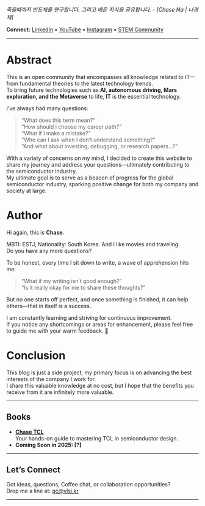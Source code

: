 <!-- Header -->
*죽을때까지 반도체를 연구합니다. 그리고 배운 지식을 공유합니다. - [Chase Na | 나경채]*

**Connect:** [LinkedIn](https://www.linkedin.com/in/vlsikr/) • [YouTube](https://www.youtube.com/@vlsikr) • [Instagram](https://www.instagram.com/vlsiwiki) • [STEM Community](https://cafe.naver.com/damnang2)

---

# Abstract

This is an open community that encompasses all knowledge related to IT—from fundamental theories to the latest technology trends.  
To bring future technologies such as **AI, autonomous driving, Mars exploration, and the Metaverse** to life, **IT** is the essential technology.

I've always had many questions:
> “What does this term mean?”  
> “How should I choose my career path?”  
> “What if I make a mistake?”  
> “Who can I ask when I don’t understand something?”  
> “And what about investing, debugging, or research papers...?”

With a variety of concerns on my mind, I decided to create this website to share my journey and address your questions—ultimately contributing to the semiconductor industry.  
My ultimate goal is to serve as a beacon of progress for the global semiconductor industry, sparking positive change for both my company and society at large.

# Author

Hi again, this is **Chase**.  

MBTI: ESTJ, Nationality: South Korea. And I like movies and traveling.  
Do you have any more questions?

To be honest, every time I sit down to write, a wave of apprehension hits me:
> “What if my writing isn’t good enough?”  
> “Is it really okay for me to share these thoughts?”

But no one starts off perfect, and once something is finished, it can help others—that in itself is a success.

I am constantly learning and striving for continuous improvement.  
If you notice any shortcomings or areas for enhancement, please feel free to guide me with your warm feedback. 🙏

# Conclusion

This blog is just a side project; my primary focus is on advancing the best interests of the company I work for.  
I share this valuable knowledge at no cost, but I hope that the benefits you receive from it are infinitely more valuable.


---

## Books

- **[Chase TCL](https://vlsi-korea.gitbook.io/chase-tcl)**  
  Your hands-on guide to mastering TCL in semiconductor design.
- **Coming Soon in 2025: [?]**  
  

---

## Let’s Connect

Got ideas, questions, Coffee chat, or collaboration opportunities?  
Drop me a line at: [gc@vlsi.kr](mailto:gc@vlsi.kr)

---